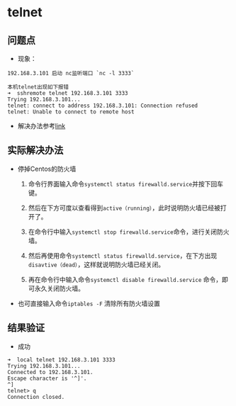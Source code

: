 # telnet

## 问题点
* 现象：
```shell
192.168.3.101 启动 nc监听端口 `nc -l 3333`

本机telnet出现如下报错
➜  sshremote telnet 192.168.3.101 3333
Trying 192.168.3.101...
telnet: connect to address 192.168.3.101: Connection refused
telnet: Unable to connect to remote host
```

* 解决办法参考[link](https://bobcares.com/blog/telnet-connection-refused-by-remote-host/)



## 实际解决办法

* 停掉Centos的防火墙
    1. 命令行界面输入命令`systemctl status firewalld.service`并按下回车键。

    2. 然后在下方可度以查看得到`active（running）`，此时说明防火墙已经被打开了。

    3. 在命令行中输入`systemctl stop firewalld.service`命令，进行关闭防火墙。

    4. 然后再使用命令`systemctl status firewalld.service`，在下方出现`disavtive（dead）`，这样就说明防火墙已经关闭。

    5. 再在命令行中输入命令`systemctl disable firewalld.service` 命令，即可永久关闭防火墙。

* 也可直接输入命令`iptables -F` 清除所有防火墙设置

## 结果验证
* 成功
```text
➜  local telnet 192.168.3.101 3333
Trying 192.168.3.101...
Connected to 192.168.3.101.
Escape character is '^]'.
^]
telnet> q
Connection closed.
```




